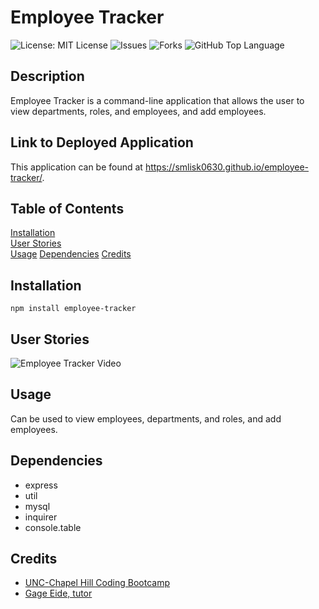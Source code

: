 # Employee Tracker
![License: MIT License](https://img.shields.io/badge/License-MIT-blue.svg)
![Issues](https://img.shields.io/github/issues/smlisk0630/employee-tracker)
![Forks](https://img.shields.io/github/forks/smlisk0630/employee-tracker)
![GitHub Top Language](https://img.shields.io/github/languages/top/smlisk0630/employee-tracker)
## Description
Employee Tracker is a command-line application that allows the user to view departments, roles, and employees, and add employees.
## Link to Deployed Application
This application can be found at https://smlisk0630.github.io/employee-tracker/.
## Table of Contents
[Installation](https://smlisk0630.github.io/employee-tracker#installation)  
[User Stories](https://smlisk0630.github.io/employee-tracker#stories)  
[Usage](https://smlisk0630.github.io/employee-tracker#usage)
[Dependencies](https://smlisk0630.github.io/employee-tracker#dependencies)
[Credits](https://smlisk0630.github.io/employee-tracker#credits)   
## Installation
```
npm install employee-tracker
```
## User Stories
![Employee Tracker Video](assets/employee-tracker.gif)
## Usage
Can be used to view employees, departments, and roles, and add employees.
## Dependencies
- express
- util
- mysql
- inquirer
- console.table
## Credits
- [UNC-Chapel Hill Coding Bootcamp](https://bootcamp.unc.edu/)
- [Gage Eide, tutor](https://github.com/gage117)

